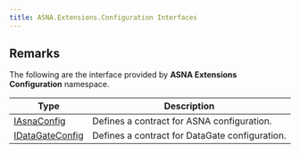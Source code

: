 ```yaml
---
title: ASNA.Extensions.Configuration Interfaces
---
```


## Remarks

The following are the interface provided by **ASNA Extensions Configuration** namespace.


| Type | Description |
| --- | --- |
| [IAsnaConfig](/reference/datagate/extensions-configuration/i-asna-config.html) | Defines a contract for ASNA configuration. |
| [IDataGateConfig](/reference/datagate/extensions-configuration/i-datagate-config.html) | Defines a contract for DataGate configuration. |
